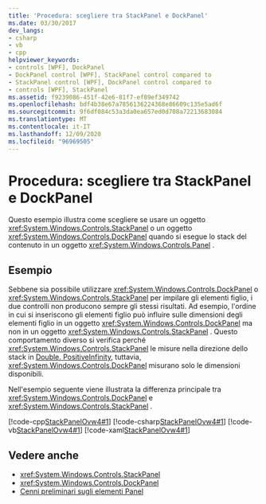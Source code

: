 ```yaml
---
title: 'Procedura: scegliere tra StackPanel e DockPanel'
ms.date: 03/30/2017
dev_langs:
- csharp
- vb
- cpp
helpviewer_keywords:
- controls [WPF], DockPanel
- DockPanel control [WPF], StackPanel control compared to
- StackPanel control [WPF], DockPanel control compared to
- controls [WPF], StackPanel
ms.assetid: f9239086-451f-42e6-81f7-ef89ef349742
ms.openlocfilehash: bdf4b38e67a7856136224368e86609c135e5ad6f
ms.sourcegitcommit: 9f6df084c53a3da0ea657ed0d708a72213683084
ms.translationtype: MT
ms.contentlocale: it-IT
ms.lasthandoff: 12/09/2020
ms.locfileid: "96969505"
---
```

# <a name="how-to-choose-between-stackpanel-and-dockpanel"></a>Procedura: scegliere tra StackPanel e DockPanel
Questo esempio illustra come scegliere se usare un oggetto <xref:System.Windows.Controls.StackPanel> o un oggetto <xref:System.Windows.Controls.DockPanel> quando si esegue lo stack del contenuto in un oggetto <xref:System.Windows.Controls.Panel> .

## <a name="example"></a>Esempio
 Sebbene sia possibile utilizzare <xref:System.Windows.Controls.DockPanel> o <xref:System.Windows.Controls.StackPanel> per impilare gli elementi figlio, i due controlli non producono sempre gli stessi risultati. Ad esempio, l'ordine in cui si inseriscono gli elementi figlio può influire sulle dimensioni degli elementi figlio in un oggetto <xref:System.Windows.Controls.DockPanel> ma non in un oggetto <xref:System.Windows.Controls.StackPanel> . Questo comportamento diverso si verifica perché <xref:System.Windows.Controls.StackPanel> le misure nella direzione dello stack in [Double. PositiveInfinity](xref:System.Double.PositiveInfinity), tuttavia, <xref:System.Windows.Controls.DockPanel> misurano solo le dimensioni disponibili.

 Nell'esempio seguente viene illustrata la differenza principale tra <xref:System.Windows.Controls.DockPanel> e <xref:System.Windows.Controls.StackPanel> .

 [!code-cpp[StackPanelOvw4#1](~/samples/snippets/cpp/VS_Snippets_Wpf/StackPanelOvw4/CPP/StackPanel_Ovw_Sample4.cpp#1)]
 [!code-csharp[StackPanelOvw4#1](~/samples/snippets/csharp/VS_Snippets_Wpf/StackPanelOvw4/CSharp/StackPanel_Ovw_Sample4.cs#1)]
 [!code-vb[StackPanelOvw4#1](~/samples/snippets/visualbasic/VS_Snippets_Wpf/StackPanelOvw4/VisualBasic/StackPanelSamp.vb#1)]
 [!code-xaml[StackPanelOvw4#1](~/samples/snippets/xaml/VS_Snippets_Wpf/StackPanelOvw4/XAML/default.xaml#1)]

## <a name="see-also"></a>Vedere anche

- <xref:System.Windows.Controls.StackPanel>
- <xref:System.Windows.Controls.DockPanel>
- [Cenni preliminari sugli elementi Panel](panels-overview.md)
